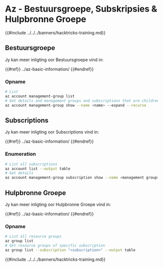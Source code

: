 # Az - Bestuursgroepe, Subskripsies & Hulpbronne Groepe

{{#include ../../../banners/hacktricks-training.md}}

## Bestuursgroepe

Jy kan meer inligting oor Bestuursgroepe vind in:

{{#ref}}
../az-basic-information/
{{#endref}}

### Opname
```bash
# List
az account management-group list
# Get details and management groups and subscriptions that are children
az account management-group show --name <name> --expand --recurse
```
## Subscriptions

Jy kan meer inligting oor Subscriptions vind in:

{{#ref}}
../az-basic-information/
{{#endref}}

### Enumeration
```bash
# List all subscriptions
az account list --output table
# Get details
az account management-group subscription show --name <management group> --subscription <subscription>
```
## Hulpbronne Groepe

Jy kan meer inligting oor Hulpbronne Groepe vind in:

{{#ref}}
../az-basic-information/
{{#endref}}

### Opname
```bash
# List all resource groups
az group list
# Get resource groups of specific subscription
az group list --subscription "<subscription>" --output table
```
{{#include ../../../banners/hacktricks-training.md}}
